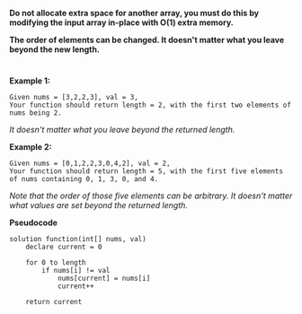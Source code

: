 **Do not allocate extra space for another array, you must do this by modifying the input array in-place with O(1) extra memory.**

**The order of elements can be changed. It doesn't matter what you leave beyond the new length.**

#

**Example 1:**

    Given nums = [3,2,2,3], val = 3,
    Your function should return length = 2, with the first two elements of nums being 2.

_It doesn't matter what you leave beyond the returned length._

**Example 2:**

    Given nums = [0,1,2,2,3,0,4,2], val = 2,
    Your function should return length = 5, with the first five elements of nums containing 0, 1, 3, 0, and 4.

_Note that the order of those five elements can be arbitrary._
_It doesn't matter what values are set beyond the returned length._

**Pseudocode**

```
solution function(int[] nums, val)
    declare current = 0

    for 0 to length
        if nums[i] != val
            nums[current] = nums[i]
            current++

    return current
```
